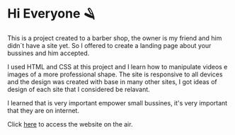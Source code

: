 <h1>Hi Everyone 🪒</h1>

<p>This is a project created to a barber shop, the owner is my friend and him didn´t have a site yet. So I offered to create a landing page about your bussines and him accepted.</p>
<p>I used HTML and CSS at this project and I learn how to manipulate videos e images of a more professional shape. The site is responsive to all devices and the design was created with base in many other sites, I got ideas of design of each site that I considered be relavant.</p>
<p>I learned that is very important empower small bussines, it's very important that they are on internet.</p>
<p>Click <a href="https://bluebarbearia.shop/" target="_blank">here</a> to access the website on the air.</p>



